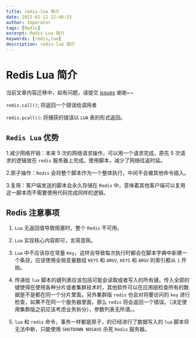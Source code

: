 ```yaml
---
title: redis-lua 简介
date: 2021-01-12 22:46:53
author: Imperator
tags: [Redis]
excerpt: Redis Lua 简介
keywords: [redis,lua]
description: redis-lua 简介
---
```


# Redis  Lua 简介

当前文章内容迁移中，如有问题，请提交 [issues](https://github.com/Starrier/starrier.github.io/issues) 谢谢~~

`redis.call()`; 将返回一个错误给调用者

`redis.pcall()`: 将捕获的错误以 `LUA` 表的形式返回。

## `Redis Lua` 优势

1.减少网络开销：本来 5 次的网络请求操作，可以用一个请求完成，原先 5 次请求的逻辑放在 `redis` 服务器上完成。使用脚本，减少了网络往返时延。

2.原子操作：`Redis` 会将整个脚本作为一个整体执行，中间不会被其他命令插入。

3.复用：客户端发送的脚本会永久存储在 `Redis` 中，意味着其他客户端可以复用这一脚本而不需要使用代码完成同样的逻辑。

## Redis 注意事项

1. `Lua` 无返回值导致阻塞时，整个 `Redis` 不可用。

2. `Lua` 实现核心内容即可，言简意赅。

3. `Lua` 中不应该存在常量 `Key`，这样会导致每次执行时都会在脚本字典中新建一个条目，应该使用全局变量数组 `KEYS` 和 `ARGV`, `KEYS` 和 `ARGV` 的索引都从 `1` 开始。

4. 传递给 `lua` 脚本的键列表应该包括可能会读取或者写入的所有键。传入全部的键使得在使用各种分片或者集群技术时，其他软件可以在应用层检查所有的数据是不是都在同一个分片里面。另外集群版 `redis` 也会对将要访问的 `key` 进行检查，如果不在同一个服务器里面，那么 `redis` 将会返回一个错误。（决定使用集群版之前应该考虑业务拆分），参数列表无所谓。。

5. `lua` 和 `redis` 命令，事务一样都是原子，的已经进行了数据写入的 `lua` 脚本将无法中断，只能使用 `SHUTDOWN NOSAVE` 杀死 `Redis` 服务器。
